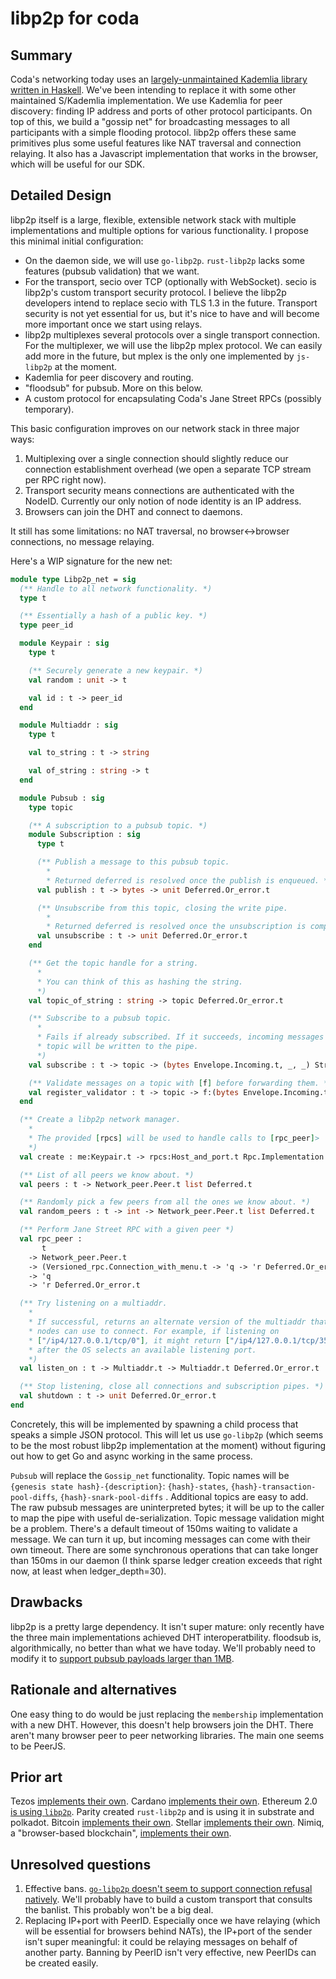 # libp2p for coda

## Summary
[summary]: #summary

Coda's networking today uses an [largely-unmaintained Kademlia library written in Haskell](https://github.com/codaprotocol/kademlia). We've been intending to replace it with some other maintained S/Kademlia implementation. We use Kademlia for peer discovery: finding IP address and ports of other protocol participants. On top of this, we build a "gossip net" for broadcasting messages to all participants with a simple flooding protocol. libp2p offers these same primitives plus some useful features like NAT traversal and connection relaying. It also has a Javascript implementation that works in the browser, which will be useful for our SDK.

## Detailed Design
[detailed-design]: #detailed-design

libp2p itself is a large, flexible, extensible network stack with multiple implementations and multiple options for various functionality. I propose this minimal initial configuration:


- On the daemon side, we will use `go-libp2p`. `rust-libp2p` lacks some features (pubsub validation) that we want.
- For the transport, secio over TCP (optionally with WebSocket). secio is libp2p's custom transport security protocol. I believe the libp2p developers intend to replace secio with TLS 1.3 in the future. Transport security is not yet essential for us, but it's nice to have and will become more important once we start using relays.
- libp2p multiplexes several protocols over a single transport connection. For the multiplexer, we will use the libp2p mplex protocol. We can easily add more in the future, but mplex is the only one implemented by `js-libp2p` at the moment.
- Kademlia for peer discovery and routing.
- "floodsub" for pubsub. More on this below.
- A custom protocol for encapsulating Coda's Jane Street RPCs (possibly temporary).

This basic configuration improves on our network stack in three major ways:

1. Multiplexing over a single connection should slightly reduce our connection establishment overhead (we open a separate TCP stream per RPC right now).
2. Transport security means connections are authenticated with the NodeID. Currently our only notion of node identity is an IP address.
3. Browsers can join the DHT and connect to daemons.

It still has some limitations: no NAT traversal, no browser↔browser connections, no message relaying. 
 
Here's a WIP signature for the new net:

```ocaml
module type Libp2p_net = sig
  (** Handle to all network functionality. *)
  type t

  (** Essentially a hash of a public key. *)
  type peer_id

  module Keypair : sig
    type t

    (** Securely generate a new keypair. *)
    val random : unit -> t

    val id : t -> peer_id
  end

  module Multiaddr : sig
    type t

    val to_string : t -> string

    val of_string : string -> t
  end

  module Pubsub : sig
    type topic

    (** A subscription to a pubsub topic. *)
    module Subscription : sig
      type t

      (** Publish a message to this pubsub topic.
        *
        * Returned deferred is resolved once the publish is enqueued. *)
      val publish : t -> bytes -> unit Deferred.Or_error.t

      (** Unsubscribe from this topic, closing the write pipe.
        *
        * Returned deferred is resolved once the unsubscription is complete. *)
      val unsubscribe : t -> unit Deferred.Or_error.t
    end

    (** Get the topic handle for a string.
      *
      * You can think of this as hashing the string.
      *)
    val topic_of_string : string -> topic Deferred.Or_error.t

    (** Subscribe to a pubsub topic.
      *
      * Fails if already subscribed. If it succeeds, incoming messages for that
      * topic will be written to the pipe.
      *)
    val subscribe : t -> topic -> (bytes Envelope.Incoming.t, _, _) Strict_pipe.Writer.t -> Subscription.t Deferred.Or_error.t

    (** Validate messages on a topic with [f] before forwarding them. *)
    val register_validator : t -> topic -> f:(bytes Envelope.Incoming.t -> bool Deferred.t) -> unit
  end

  (** Create a libp2p network manager.
    *
    * The provided [rpcs] will be used to handle calls to [rpc_peer]>
    *)
  val create : me:Keypair.t -> rpcs:Host_and_port.t Rpc.Implementation.t list -> t Deferred.Or_error.t

  (** List of all peers we know about. *)
  val peers : t -> Network_peer.Peer.t list Deferred.t

  (** Randomly pick a few peers from all the ones we know about. *)
  val random_peers : t -> int -> Network_peer.Peer.t list Deferred.t

  (** Perform Jane Street RPC with a given peer *)
  val rpc_peer :
       t
    -> Network_peer.Peer.t
    -> (Versioned_rpc.Connection_with_menu.t -> 'q -> 'r Deferred.Or_error.t)
    -> 'q
    -> 'r Deferred.Or_error.t

  (** Try listening on a multiaddr.
    *
    * If successful, returns an alternate version of the multiaddr that other
    * nodes can use to connect. For example, if listening on
    * ["/ip4/127.0.0.1/tcp/0"], it might return ["/ip4/127.0.0.1/tcp/35647"]
    * after the OS selects an available listening port.
    *)
  val listen_on : t -> Multiaddr.t -> Multiaddr.t Deferred.Or_error.t

  (** Stop listening, close all connections and subscription pipes. *)
  val shutdown : t -> unit Deferred.Or_error.t
end
```

Concretely, this will be implemented by spawning a child process that speaks a simple JSON protocol. This will let us use `go-libp2p` (which seems to be the most robust libp2p implementation at the moment) without figuring out how to get Go and async working in the same process.

`Pubsub` will replace the `Gossip_net` functionality. Topic names will be `{genesis state hash}-{description}`: `{hash}-states`, `{hash}-transaction-pool-diffs`, `{hash}-snark-pool-diffs` . Additional topics are easy to add. The raw pubsub messages are uninterpreted bytes; it will be up to the caller to map the pipe with useful de-serialization.  Topic message validation might be a problem. There's a default timeout of 150ms waiting to validate a message. We can turn it up, but incoming messages can come with their own timeout. There are some synchronous operations that can take longer than 150ms in our daemon (I think sparse ledger creation exceeds that right now, at least when ledger_depth=30).

## Drawbacks
[drawbacks]: #drawbacks

libp2p is a pretty large dependency. It isn't super mature: only recently have the three main implementations achieved DHT interoperatbility. floodsub is, algorithmically, no better than what we have today. We'll probably need to modify it to [support pubsub payloads larger than 1MB](https://github.com/libp2p/go-libp2p-pubsub/blob/master/comm.go#L31).

## Rationale and alternatives
[rationale-and-alternatives]: #rationale-and-alternatives

One easy thing to do would be just replacing the `membership` implementation with a new DHT. However, this doesn't help browsers join the DHT. There aren't many browser peer to peer networking libraries. The main one seems to be PeerJS.

## Prior art
[prior-art]: #prior-art

Tezos [implements their own](https://gitlab.com/tezos/tezos/tree/master/src/lib_p2p). Cardano [implements their own](https://github.com/input-output-hk/ouroboros-network/tree/master/ouroboros-network). Ethereum 2.0 [is using `libp2p`](https://github.com/ethereum/eth2.0-specs/blob/dev/specs/networking/messaging.md). Parity created `rust-libp2p` and is using it in substrate and polkadot. Bitcoin [implements their own](https://github.com/bitcoin/bitcoin/blob/master/src/net.cpp). Stellar [implements their own](https://github.com/stellar/stellar-core/tree/master/src/overlay). Nimiq, a "browser-based blockchain", [implements their own](https://github.com/nimiq-network/core/tree/master/src/main/generic/network).

## Unresolved questions
[unresolved-questions]: #unresolved-questions

1. Effective bans. [`go-libp2p` doesn't seem to support connection refusal natively](https://github.com/libp2p/go-libp2p/issues/274). We'll probably have to build a custom transport that consults the banlist. This probably won't be a big deal.
2. Replacing IP+port with PeerID. Especially once we have relaying (which will be essential for browsers behind NATs), the IP+port of the sender isn't super meaningful: it could be relaying messages on behalf of another party. Banning by PeerID isn't very effective, new PeerIDs can be created easily.

